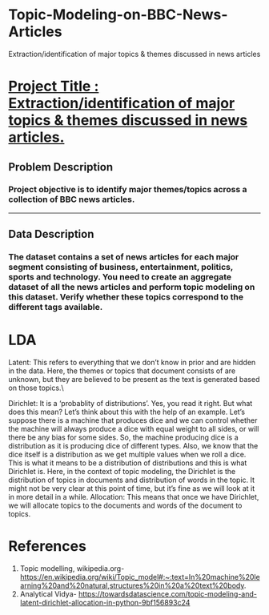 # Topic-Modeling-on-BBC-News-Articles
Extraction/identification of major topics &amp; themes discussed in news articles
# <b><u> Project Title : Extraction/identification of major topics & themes discussed in news articles. </u></b>

## <b> Problem Description </b>

### Project objective is to identify major themes/topics across a collection of BBC news articles.

----

## <b> Data Description </b>

### The dataset contains a set of news articles for each major segment consisting of business, entertainment, politics, sports and technology. You need to create an aggregate dataset of all the news articles and perform topic modeling on this dataset. Verify whether these topics correspond to the different tags available.

# LDA
Latent: This refers to everything that we don’t know in prior and are hidden in the data. Here, the themes or topics that document consists of are unknown, but they are believed to be present as the text is generated based on those topics.\

Dirichlet: It is a ‘probablity of distributions’. Yes, you read it right. But what does this mean? Let’s think about this with the help of an example. Let’s suppose there is a machine that produces dice and we can control whether the machine will always produce a dice with equal weight to all sides, or will there be any bias for some sides. So, the machine producing dice is a distribution as it is producing dice of different types. Also, we know that the dice itself is a distribution as we get multiple values when we roll a dice. This is what it means to be a distribution of distributions and this is what Dirichlet is. Here, in the context of topic modeling, the Dirichlet is the distribution of topics in documents and distribution of words in the topic. It might not be very clear at this point of time, but it’s fine as we will look at it in more detail in a while.
Allocation: This means that once we have Dirichlet, we will allocate topics to the documents and words of the document to topics.
# References
1. Topic modelling, wikipedia.org- https://en.wikipedia.org/wiki/Topic_model#:~:text=In%20machine%20learning%20and%20natural,structures%20in%20a%20text%20body.
2. Analytical Vidya- https://towardsdatascience.com/topic-modeling-and-latent-dirichlet-allocation-in-python-9bf156893c24

